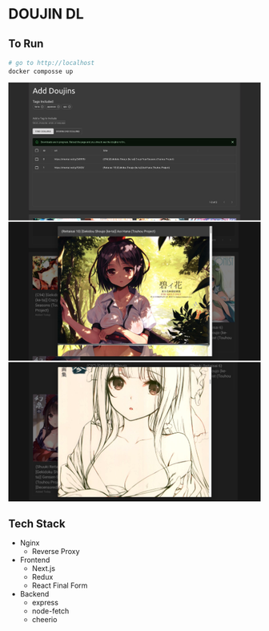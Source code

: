 # DOUJIN DL

## To Run

```bash
# go to http://localhost
docker composse up
```

![demo_image_1](./demo_image_1.png)
![demo_image_2](./demo_image_2.png)
![demo_image_3](./demo_image_3.png)

## Tech Stack

- Nginx
  - Reverse Proxy
- Frontend
  - Next.js
  - Redux
  - React Final Form
- Backend
  - express
  - node-fetch
  - cheerio
